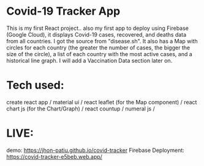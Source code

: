 # Covid-19 Tracker App

This is my first React project.. also my first app to deploy using Firebase (Google Cloud), it displays Covid-19 cases, recovered, and deaths data from all countries. I got the source from "disease.sh".
It also has a Map with circles for each country (the greater the number of cases, the bigger the size of the circle), a list of each country with the most active cases, and a historical line graph. I will add a Vaccination Data section later on.

# Tech used:
 create react app /
 material ui / 
 react leaflet (for the Map component) / 
 react chart js (for the Chart/Graph) / 
 react countup / 
 numeral js / 
 
 # LIVE: 
 demo: https://jhon-patiu.github.io/covid-tracker
 Firebase Deployment: https://covid-tracker-e5beb.web.app/
